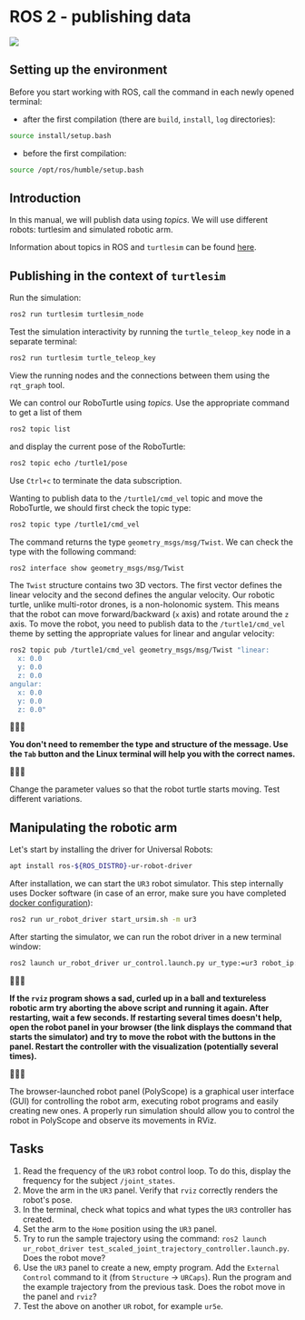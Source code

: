 # ROS 2 - publishing data

![](_resources/lab6/ros-humble-hawksbill-featured.jpg)

## Setting up the environment

Before you start working with ROS, call the command in each newly opened terminal:

- after the first compilation (there are `build`, `install`, `log` directories):

```bash
source install/setup.bash
```

- before the first compilation:

```bash
source /opt/ros/humble/setup.bash
```

## Introduction

In this manual, we will publish data using *topics*. We will use different robots: turtlesim and simulated robotic arm.

Information about topics in ROS and `turtlesim` can be found [here](https://docs.ros.org/en/humble/Tutorials/Beginner-CLI-Tools/Understanding-ROS2-Topics/Understanding-ROS2-Topics.html).

## Publishing in the context of `turtlesim`

Run the simulation:

```bash
ros2 run turtlesim turtlesim_node
```

Test the simulation interactivity by running the `turtle_teleop_key` node in a separate terminal:

```bash
ros2 run turtlesim turtle_teleop_key
```

View the running nodes and the connections between them using the `rqt_graph` tool.

We can control our RoboTurtle using *topics*. Use the appropriate command to get a list of them

```bash
ros2 topic list
```

and display the current pose of the RoboTurtle:

```bash
ros2 topic echo /turtle1/pose
```

Use `Ctrl+c` to terminate the data subscription.

Wanting to publish data to the `/turtle1/cmd_vel` topic and move the RoboTurtle, we should first check the topic type:

```bash
ros2 topic type /turtle1/cmd_vel
```

The command returns the type `geometry_msgs/msg/Twist`. We can check the type with the following command:

```bash
ros2 interface show geometry_msgs/msg/Twist
```

The `Twist` structure contains two 3D vectors. The first vector defines the linear velocity and the second defines the angular velocity. Our robotic turtle, unlike multi-rotor drones, is a non-holonomic system. This means that the robot can move forward/backward (`x` axis) and rotate around the `z` axis. To move the robot, you need to publish data to the `/turtle1/cmd_vel` theme by setting the appropriate values for linear and angular velocity:

```bash
ros2 topic pub /turtle1/cmd_vel geometry_msgs/msg/Twist "linear:
  x: 0.0
  y: 0.0
  z: 0.0
angular:
  x: 0.0
  y: 0.0
  z: 0.0"
```

🐢🐢🐢

**You don't need to remember the type and structure of the message. Use the `Tab` button and the Linux terminal will help you with the correct names.**

🐢🐢🐢

Change the parameter values so that the robot turtle starts moving. Test different variations.

## Manipulating the robotic arm

Let's start by installing the driver for Universal Robots:

```bash
apt install ros-${ROS_DISTRO}-ur-robot-driver
```

After installation, we can start the `UR3` robot simulator. This step internally uses Docker software (in case of an error, make sure you have completed [docker configuration](https://docs.docker.com/engine/install/linux-postinstall/)):

```bash
ros2 run ur_robot_driver start_ursim.sh -m ur3
```

After starting the simulator, we can run the robot driver in a new terminal window:

```bash
ros2 launch ur_robot_driver ur_control.launch.py ur_type:=ur3 robot_ip:=192.168.56.101 launch_rviz:=true
```

🐢🐢🐢

**If the `rviz` program shows a sad, curled up in a ball and textureless robotic arm try aborting the above script and running it again. After restarting, wait a few seconds. If restarting several times doesn't help, open the robot panel in your browser (the link displays the command that starts the simulator) and try to move the robot with the buttons in the panel. Restart the controller with the visualization (potentially several times).**

🐢🐢🐢

The browser-launched robot panel (PolyScope) is a graphical user interface (GUI) for controlling the robot arm, executing robot programs and easily creating new ones. A properly run simulation should allow you to control the robot in PolyScope and observe its movements in RViz.

## Tasks

1. Read the frequency of the `UR3` robot control loop. To do this, display the frequency for the subject `/joint_states`.
2. Move the arm in the `UR3` panel. Verify that `rviz` correctly renders the robot's pose.
3. In the terminal, check what topics and what types the `UR3` controller has created.
4. Set the arm to the `Home` position using the `UR3` panel.
5. Try to run the sample trajectory using the command: `ros2 launch ur_robot_driver test_scaled_joint_trajectory_controller.launch.py`. Does the robot move?
6. Use the `UR3` panel to create a new, empty program. Add the `External Control` command to it (from `Structure` -> `URCaps`). Run the program and the example trajectory from the previous task. Does the robot move in the panel and `rviz`?
7. Test the above on another `UR` robot, for example `ur5e`.
